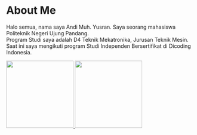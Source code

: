 # About Me

Halo semua, nama saya Andi Muh. Yusran. Saya seorang mahasiswa Politeknik Negeri Ujung Pandang. <br>
Program Studi saya adalah D4 Teknik Mekatronika, Jurusan Teknik Mesin. <br>
Saat ini saya mengikuti program Studi Independen Bersertifikat di Dicoding Indonesia.

<p align="left">
<a href="https://github.com/gilangadhan">
  <img height="180em" src="https://github-readme-stats-eight-theta.vercel.app/api?username=gilangadhan&show_icons=true&theme=algolia&include_all_commits=true&count_private=true"/>
  <img height="180em" src="https://github-readme-stats-eight-theta.vercel.app/api/top-langs/?username=gilangadhan&layout=compact&langs_count=8&theme=algolia"/>
</a>
</p>
